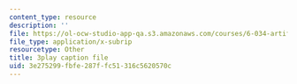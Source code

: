 ```yaml
---
content_type: resource
description: ''
file: https://ol-ocw-studio-app-qa.s3.amazonaws.com/courses/6-034-artificial-intelligence-fall-2010/3e275299fbfe287ffc51316c5620570c_uXt8qF2Zzfo.srt
file_type: application/x-subrip
resourcetype: Other
title: 3play caption file
uid: 3e275299-fbfe-287f-fc51-316c5620570c
---
```


